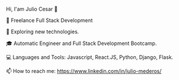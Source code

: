 Hi, I'am Julio Cesar 👋

🔭 Freelance Full Stack Development

🌱 Exploring new technologies.

🎓 Automatic Engineer and Full Stack Development Bootcamp.

💻 Languages and Tools: Javascript, React.JS, Python, Django, Flask.

📫 How to reach me: https://www.linkedin.com/in/julio-mederos/

